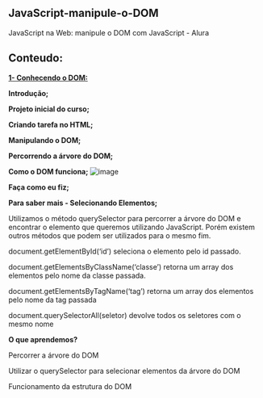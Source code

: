 ## JavaScript-manipule-o-DOM

 JavaScript na Web: manipule o DOM com JavaScript - Alura

## Conteudo:

**<u>1- Conhecendo o DOM:</u>**

**Introdução;**

**Projeto inicial do curso;**

**Criando tarefa no HTML;**

**Manipulando o DOM;**

**Percorrendo a árvore do DOM;**

**Como o DOM funciona;**
![image](https://user-images.githubusercontent.com/104031152/222568999-cdb05f14-ded3-4c29-8ff8-3a0676abf091.png)



**Faça como eu fiz;**

**Para saber mais - Selecionando Elementos;**

Utilizamos o método querySelector para percorrer a árvore do DOM e encontrar o elemento que queremos utilizando JavaScript. Porém existem outros métodos que podem ser utilizados para o mesmo fim.

document.getElementById(‘id’) seleciona o elemento pelo id passado.

document.getElementsByClassName(‘classe’) retorna um array dos elementos pelo nome da classe passada.

document.getElementsByTagName(‘tag’) retorna um array dos elementos pelo nome da tag passada

document.querySelectorAll(seletor) devolve todos os seletores com o mesmo nome

**O que aprendemos?**

Percorrer a árvore do DOM

Utilizar o querySelector para selecionar elementos da árvore do DOM

Funcionamento da estrutura do DOM
